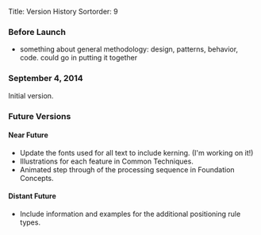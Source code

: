 Title: Version History
Sortorder: 9

### Before Launch

- something about general methodology: design, patterns, behavior, code. could go in putting it together

### September 4, 2014

Initial version.

### Future Versions

#### Near Future

- Update the fonts used for all text to include kerning. (I'm working on it!)
- Illustrations for each feature in Common Techniques.
- Animated step through of the processing sequence in Foundation Concepts.

#### Distant Future

- Include information and examples for the additional positioning rule types.
